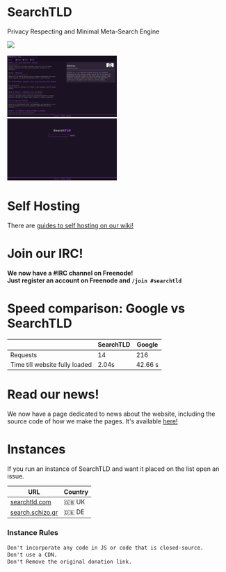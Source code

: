 # SearchTLD
Privacy Respecting and Minimal Meta-Search Engine



<a href="https://github.com/avitld/SearchTLD/blob/main/LICENSE"><img src="https://img.shields.io/github/license/avitld/SearchTLD?color=purple&style=for-the-badge"></a>

<img src=".github/scr1.png" style="max-height: 50%; max-width: 50%;">
<img src=".github/scr2.png" style="max-height: 50%; max-width: 50%;">

# Self Hosting
There are [guides to self hosting on our wiki!](https://git.searchtld.com/Avitld/SearchTLD/wiki)

# Join our IRC!

<b>We now have a #IRC channel on Freenode!<br/>
 Just register an account on Freenode and ``/join #searchtld``
  </b>

# Speed comparison: Google vs SearchTLD

|  | SearchTLD | Google |
| --- | --- | --- |
| Requests | 14 | 216 |
| Time till website fully loaded | 2.04s | 42.66 s |

# Read our news!
We now have a page dedicated to news about the website, including the source code of how we make the pages.
It's available [here!](https://blog.searchtld.com)

# Instances

If you run an instance of SearchTLD and want it placed on the list open an issue.

| URL | Country |
| --- | --- |
| [searchtld.com](https://searchtld.com) | 🇬🇧 UK |
| [search.schizo.gr](https://search.schizo.gr) | 🇩🇪 DE |

### Instance Rules
```
Don't incorporate any code in JS or code that is closed-source.
Don't use a CDN.
Don't Remove the original donation link.
```
